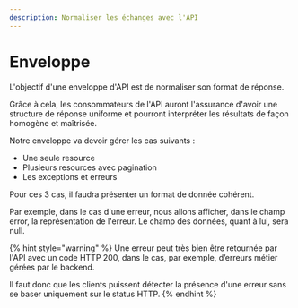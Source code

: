 ```yaml
---
description: Normaliser les échanges avec l'API
---
```


# Enveloppe

L'objectif d'une enveloppe d'API est de normaliser son format de réponse.

Grâce à cela, les consommateurs de l'API auront l'assurance d'avoir une structure de réponse uniforme et pourront interpréter les résultats de façon homogène et maîtrisée.

Notre enveloppe va devoir gérer les cas suivants :

* Une seule resource
* Plusieurs resources avec pagination
* Les exceptions et erreurs

Pour ces 3 cas, il faudra présenter un format de donnée cohérent.

Par exemple, dans le cas d'une erreur, nous allons afficher, dans le champ error, la représentation de l'erreur. Le champ des données, quant à lui, sera null.

{% hint style="warning" %}
Une erreur peut très bien être retournée par l'API avec un code HTTP 200, dans le cas, par exemple, d’erreurs métier gérées par le backend.

Il faut donc que les clients puissent détecter la présence d'une erreur sans se baser uniquement sur le status HTTP.
{% endhint %}



